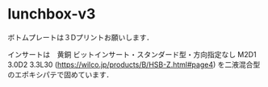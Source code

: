 # lunchbox-v3

ボトムプレートは３Dプリントお願いします．

インサートは　黄銅 ビットインサート・スタンダード型・方向指定なし M2D1 3.0D2 3.3L30 (https://wilco.jp/products/B/HSB-Z.html#page4)
を二液混合型のエポキシパテで固めています．
